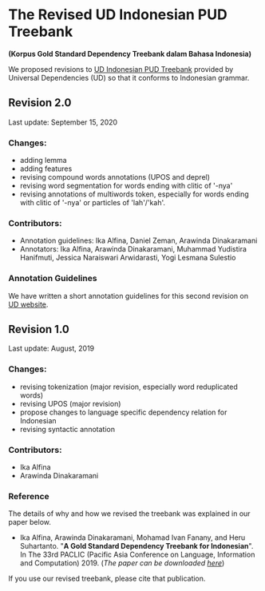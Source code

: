 # The Revised UD Indonesian PUD Treebank
**(Korpus Gold Standard Dependency Treebank dalam Bahasa Indonesia)**

We proposed revisions to [UD Indonesian PUD Treebank](https://github.com/UniversalDependencies/UD_Indonesian-PUD) provided by Universal Dependencies (UD) so that it conforms to Indonesian grammar.

## Revision 2.0
Last update: September 15, 2020

### Changes:
* adding lemma
* adding features
* revising compound words annotations (UPOS and deprel)
* revising word segmentation for words ending with clitic of '-nya'
* revising annotations of multiwords token, especially for words ending with clitic of '-nya' or particles of 'lah'/'kah'.

### Contributors: 
* Annotation guidelines: Ika Alfina, Daniel Zeman, Arawinda Dinakaramani
* Annotators: Ika Alfina, Arawinda Dinakaramani, Muhammad Yudistira Hanifmuti, Jessica Naraiswari Arwidarasti, Yogi Lesmana Sulestio

### Annotation Guidelines
We have written a short annotation guidelines for this second revision on [UD website](https://universaldependencies.org/id/index.html).

## Revision 1.0
Last update: August, 2019

### Changes:
* revising tokenization (major revision, especially word reduplicated words)
* revising UPOS (major revision)
* propose changes to language specific dependency relation for Indonesian
* revising syntactic annotation

### Contributors: 
* Ika Alfina 
* Arawinda Dinakaramani

### Reference
The details of why and how we revised the treebank was explained in our paper below.

* Ika Alfina, Arawinda Dinakaramani, Mohamad Ivan Fanany, and Heru Suhartanto. "**A Gold Standard Dependency Treebank for Indonesian**". In The 33rd PACLIC (Pacific Asia Conference on Language, Information and Computation) 2019. (_The paper can be downloaded [here](https://waseda.repo.nii.ac.jp/?action=repository_action_common_download&item_id=48059&item_no=1&attribute_id=101&file_no=1)_)

If you use our revised treebank, please cite that publication.

